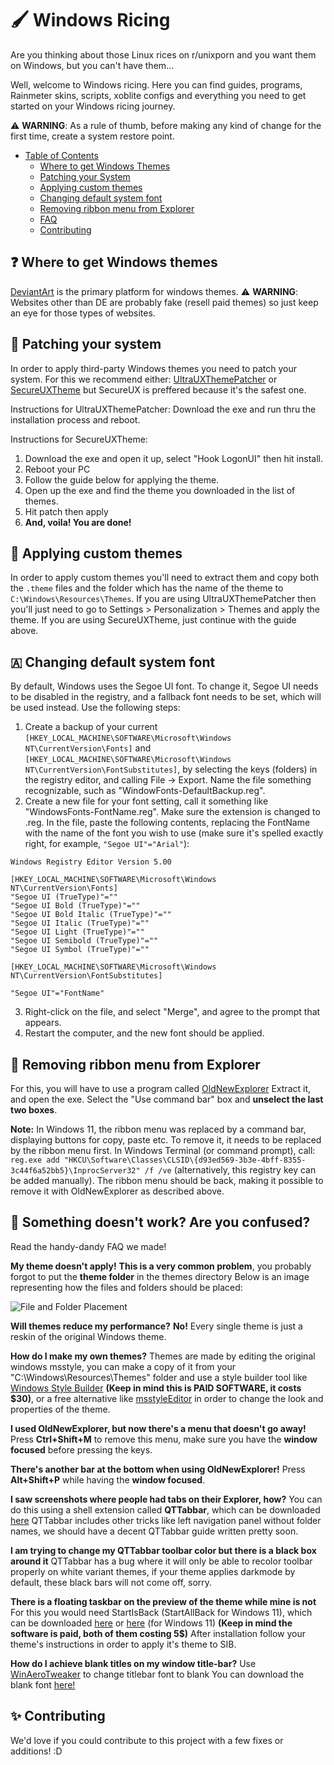 # 🖌️ Windows Ricing

Are you thinking about those Linux rices on r/unixporn and you want them on Windows, but you can't have them...

Well, welcome to Windows ricing. Here you can find guides, programs, Rainmeter skins, scripts, xoblite configs and everything you need to get started on your Windows ricing journey.

⚠️ **WARNING**: As a rule of thumb, before making any kind of change for the first time, create a system restore point.

- [Table of Contents](#table-of-contents) <a name="table-of-contents"></a>
  - [Where to get Windows Themes](#where-to-get-themes)
  - [Patching your System](#patching-your-system)
  - [Applying custom themes](#applying-custom-themes)
  - [Changing default system font](#changing-default-system-font)
  - [Removing ribbon menu from Explorer](#old-new-explorer)
  - [FAQ](#faq)
  - [Contributing](#contributing)

## ❓ Where to get Windows themes <a name="where-to-get-themes"></a>
[DeviantArt](https://deviantart.com/) is the primary platform for windows themes.
⚠️ **WARNING**: Websites other than DE are probably fake (resell paid themes) so just keep an eye for those types of websites.

## 🔧 Patching your system <a name="patching-your-system"></a>
In order to apply third-party Windows themes you need to patch your system. For this we recommend either:
[UltraUXThemePatcher](https://mhoefs.eu/software_uxtheme.php?ref=syssel&lang=en)
or
[SecureUXTheme](https://github.com/namazso/SecureUxTheme) but SecureUX is preffered because it's the safest one.

Instructions for UltraUXThemePatcher:
Download the exe and run thru the installation process and reboot.

Instructions for SecureUXTheme:
1. Download the exe and open it up, select "Hook LogonUI" then hit install.
2. Reboot your PC
3. Follow the guide below for applying the theme.
4. Open up the exe and find the theme you downloaded in the list of themes.
5. Hit patch then apply
6. **And, voila! You are done!**

## 🎨 Applying custom themes <a name="applying-custom-themes"></a>
In order to apply custom themes you'll need to extract them and copy both the ```.theme``` files and the folder which has the name of the theme to ```C:\Windows\Resources\Themes```. If you are using UltraUXThemePatcher then you'll just need to go to Settings > Personalization > Themes and apply the theme.
If you are using SecureUXTheme, just continue with the guide above.

## 🇦 Changing default system font <a name="changing-default-system-font"></a>
By default, Windows uses the Segoe UI font. To change it, Segoe UI needs to be disabled in the registry, and a fallback font needs to be set, which will be used instead.
Use the following steps:
1. Create a backup of your current ```[HKEY_LOCAL_MACHINE\SOFTWARE\Microsoft\Windows NT\CurrentVersion\Fonts]``` and ```[HKEY_LOCAL_MACHINE\SOFTWARE\Microsoft\Windows NT\CurrentVersion\FontSubstitutes]```, by selecting the keys (folders) in the registry editor, and calling File -> Export. Name the file something recognizable, such as "WindowFonts-DefaultBackup.reg".
2. Create a new file for your font setting, call it something like "WindowsFonts-FontName.reg". Make sure the extension is changed to .reg. In the file, paste the following contents, replacing the FontName with the name of the font you wish to use (make sure it's spelled exactly right, for example, ```"Segoe UI"="Arial"```):
  ```
  Windows Registry Editor Version 5.00

  [HKEY_LOCAL_MACHINE\SOFTWARE\Microsoft\Windows NT\CurrentVersion\Fonts]
  "Segoe UI (TrueType)"=""
  "Segoe UI Bold (TrueType)"=""
  "Segoe UI Bold Italic (TrueType)"=""
  "Segoe UI Italic (TrueType)"=""
  "Segoe UI Light (TrueType)"=""
  "Segoe UI Semibold (TrueType)"=""
  "Segoe UI Symbol (TrueType)"=""

  [HKEY_LOCAL_MACHINE\SOFTWARE\Microsoft\Windows NT\CurrentVersion\FontSubstitutes]

  "Segoe UI"="FontName"
  ```
3. Right-click on the file, and select "Merge", and agree to the prompt that appears.
4. Restart the computer, and the new font should be applied.



## 🎀 Removing ribbon menu from Explorer <a name="old-new-explorer"></a>
For this, you will have to use a program called [OldNewExplorer](https://tihiy.net/files/OldNewExplorer.rar)
Extract it, and open the exe.
Select the "Use command bar" box and **unselect the last two boxes**.

**Note:** In Windows 11, the ribbon menu was replaced by a command bar, displaying buttons for copy, paste etc. To remove it, it needs to be replaced by the ribbon menu first.
In Windows Terminal (or command prompt), call: ```reg.exe add "HKCU\Software\Classes\CLSID\{d93ed569-3b3e-4bff-8355-3c44f6a52bb5}\InprocServer32" /f /ve``` (alternatively, this registry key can be added manually).
The ribbon menu should be back, making it possible to remove it with OldNewExplorer as described above.

## 🚧 Something doesn't work? Are you confused? <a name="faq"></a>
Read the handy-dandy FAQ we made!

**My theme doesn't apply!**
  **This is a very common problem**, you probably forgot to put the **theme folder** in the themes directory
Below is an image representing how the files and folders should be placed:

![File and Folder Placement](https://raw.githubusercontent.com/winthemers/windows-ricing/main/file-folder-placement.png)

**Will themes reduce my performance?**
**No!** Every single theme is just a reskin of the original Windows theme.

**How do I make my own themes?**
  Themes are made by editing the original windows msstyle, you can make a copy of it from your "C:\Windows\Resources\Themes" folder and use a style builder tool like [Windows Style Builder](https://www.vistastylebuilder.com/) **(Keep in mind this is PAID SOFTWARE, it costs $30)**, or a free alternative like [msstyleEditor](https://github.com/nptr/msstyleEditor) in order to change the look and properties of the theme.

**I used OldNewExplorer, but now there's a menu that doesn't go away!**
  Press **Ctrl+Shift+M** to remove this menu, make sure you have the **window focused** before pressing the keys.
  
**There's another bar at the bottom when using OldNewExplorer!**
  Press **Alt+Shift+P** while having the **window focused**.

**I saw screenshots where people had tabs on their Explorer, how?**
  You can do this using a shell extension called **QTTabbar**, which can be downloaded [here](http://qttabbar.wikidot.com/)
 QTTabbar includes other tricks like left navigation panel without folder names, we should have a decent QTTabbar guide written pretty soon.
 
 **I am trying to change my QTTabbar toolbar color but there is a black box around it**
  QTTabbar has a bug where it will only be able to recolor toolbar properly on white variant themes, if your theme applies darkmode by default, these black bars will not come off, sorry.
  
**There is a floating taskbar on the preview of the theme while mine is not**
  For this you would need StartIsBack (StartAllBack for Windows 11), which can be downloaded [here](https://www.startisback.com/) or [here](https://www.startallback.com/) (for Windows 11) **(Keep in mind the software is paid, both of them costing 5$)**
After installation follow your theme's instructions in order to apply it's theme to SIB.  

**How do I achieve blank titles on my window title-bar?**
  Use [WinAeroTweaker](https://winaerotweaker.com/) to change titlebar font to blank
You can download the blank font [here!](https://cdn.discordapp.com/attachments/763855843476766740/847301543429799956/BLANK.TTF)

## ✨ Contributing <a name="contributing"></a>
We'd love if you could contribute to this project with a few fixes or additions! :D
